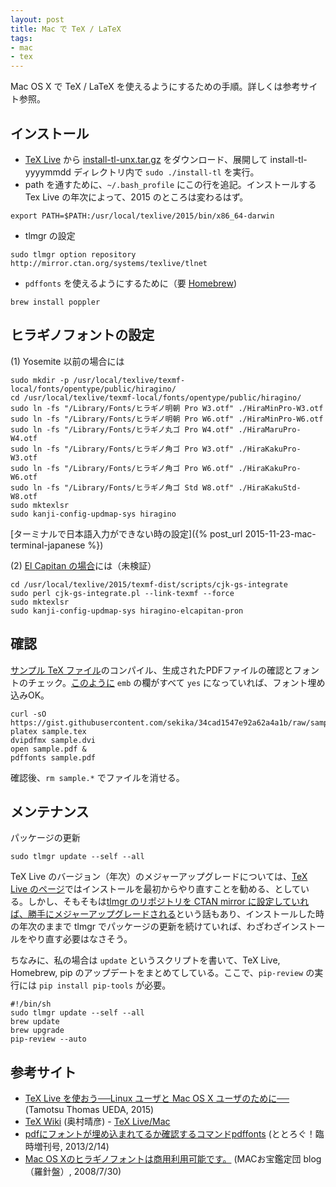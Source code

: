 ```yaml
---
layout: post
title: Mac で TeX / LaTeX
tags:
- mac
- tex
---
```

Mac OS X で TeX / LaTeX を使えるようにするための手順。詳しくは参考サイト参照。

## インストール

- [TeX Live](http://www.tug.org/texlive/) から [install-tl-unx.tar.gz](http://mirror.ctan.org/systems/texlive/tlnet/install-tl-unx.tar.gz) をダウンロード、展開して install-tl-yyyymmdd ディレクトリ内で ```sudo ./install-tl``` を実行。
- path を通すために、```~/.bash_profile``` にこの行を追記。インストールする Tex Live の年次によって、2015 のところは変わるはず。

~~~
export PATH=$PATH:/usr/local/texlive/2015/bin/x86_64-darwin
~~~

- tlmgr の設定

~~~
sudo tlmgr option repository http://mirror.ctan.org/systems/texlive/tlnet
~~~

- ```pdffonts``` を使えるようにするために（要 [Homebrew](http://brew.sh/index_ja.html))

~~~
brew install poppler
~~~

## ヒラギノフォントの設定

(1) Yosemite 以前の場合には

~~~
sudo mkdir -p /usr/local/texlive/texmf-local/fonts/opentype/public/hiragino/
cd /usr/local/texlive/texmf-local/fonts/opentype/public/hiragino/
sudo ln -fs "/Library/Fonts/ヒラギノ明朝 Pro W3.otf" ./HiraMinPro-W3.otf 
sudo ln -fs "/Library/Fonts/ヒラギノ明朝 Pro W6.otf" ./HiraMinPro-W6.otf
sudo ln -fs "/Library/Fonts/ヒラギノ丸ゴ Pro W4.otf" ./HiraMaruPro-W4.otf
sudo ln -fs "/Library/Fonts/ヒラギノ角ゴ Pro W3.otf" ./HiraKakuPro-W3.otf
sudo ln -fs "/Library/Fonts/ヒラギノ角ゴ Pro W6.otf" ./HiraKakuPro-W6.otf
sudo ln -fs "/Library/Fonts/ヒラギノ角ゴ Std W8.otf" ./HiraKakuStd-W8.otf
sudo mktexlsr
sudo kanji-config-updmap-sys hiragino
~~~

[ターミナルで日本語入力ができない時の設定]({% post_url 2015-11-23-mac-terminal-japanese %})

(2) [El Capitan の場合](http://abenori.blogspot.jp/2015/10/el-capitantexplatex-dvipdfmxpdflatexmac.html)には（未検証）

~~~
cd /usr/local/texlive/2015/texmf-dist/scripts/cjk-gs-integrate
sudo perl cjk-gs-integrate.pl --link-texmf --force
sudo mktexlsr
sudo kanji-config-updmap-sys hiragino-elcapitan-pron
~~~

## 確認

[サンプル TeX ファイル](https://gist.github.com/sekika/34cad1547e92a62a4a1b)のコンパイル、生成されたPDFファイルの確認とフォントのチェック。[このように](https://gist.github.com/sekika/e36726eed3a9a7c3b27d) ```emb``` の欄がすべて ```yes``` になっていれば、フォント埋め込みOK。

~~~
curl -sO https://gist.githubusercontent.com/sekika/34cad1547e92a62a4a1b/raw/sample.tex
platex sample.tex
dvipdfmx sample.dvi
open sample.pdf &
pdffonts sample.pdf
~~~

確認後、```rm sample.*```  でファイルを消せる。

## メンテナンス

パッケージの更新

~~~
sudo tlmgr update --self --all
~~~

TeX Live のバージョン（年次）のメジャーアップグレードについては、[TeX Live のページ](http://www.tug.org/texlive/upgrade.html)ではインストールを最初からやり直すことを勧める、としている。しかし、そもそもは[tlmgr のリポジトリを CTAN mirror に設定していれば、勝手にメジャーアップグレードされる](http://qiita.com/munepi/items/f2127a1dca13d775735f)という話もあり、インストールした時の年次のままで tlmgr でパッケージの更新を続けていれば、わざわざインストールをやり直す必要はなさそう。

ちなみに、私の場合は ```update``` というスクリプトを書いて、TeX Live, Homebrew, pip のアップデートをまとめてしている。ここで、```pip-review``` の実行には ```pip install pip-tools``` が必要。

~~~
#!/bin/sh
sudo tlmgr update --self --all
brew update
brew upgrade
pip-review --auto
~~~

## 参考サイト
- [TeX Live を使おう──Linux ユーザと Mac OS X ユーザのために──](http://fugenji.org/~thomas/texlive-guide/index.html) (Tamotsu Thomas UEDA, 2015)
- [TeX Wiki](http://oku.edu.mie-u.ac.jp/~okumura/texwiki/) (奥村晴彦) - [TeX Live/Mac](https://oku.edu.mie-u.ac.jp/~okumura/texwiki/?TeX%20Live%2FMac)
- [pdfにフォントが埋め込まれてるか確認するコマンドpdffonts](http://ototorosama.hatenablog.com/entry/2013/02/14/055355) (ととろぐ！臨時増刊号, 2013/2/14)
- [Mac OS Xのヒラギノフォントは商用利用可能です。](http://www.macotakara.jp/blog/support/entry-665.html) (MACお宝鑑定団 blog（羅針盤）, 2008/7/30)
